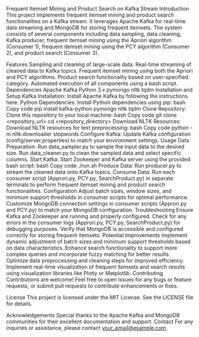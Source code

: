 Frequent Itemset Mining and Product Search on Kafka Stream
Introduction
This project implements frequent itemset mining and product search functionalities on a Kafka stream. It leverages Apache Kafka for real-time data streaming and MongoDB for storing frequent itemsets. The system consists of several components including data sampling, data cleaning, Kafka producer, frequent itemset mining using the Apriori algorithm (Consumer 1), frequent itemset mining using the PCY algorithm (Consumer 2), and product search (Consumer 3).

Features
Sampling and cleaning of large-scale data.
Real-time streaming of cleaned data to Kafka topics.
Frequent itemset mining using both the Apriori and PCY algorithms.
Product search functionality based on user-specified category.
Automated execution of all components using a bash script.
Dependencies
Apache Kafka
Python 3.x
pymongo
nltk
tqdm
Installation and Setup
Kafka Installation: Install Apache Kafka by following the instructions here.
Python Dependencies: Install Python dependencies using pip:
bash
Copy code
pip install kafka-python pymongo nltk tqdm
Clone Repository: Clone this repository to your local machine:
bash
Copy code
git clone <repository_url>
cd <repository_directory>
Download NLTK Resources: Download NLTK resources for text preprocessing:
bash
Copy code
python -m nltk.downloader stopwords
Configure Kafka: Update Kafka configuration (config/server.properties) to match your environment settings.
Usage
Data Preparation:
Run data_sampler.py to sample the input data to the desired size.
Run data_cleaner.py to clean the sampled data and select specific columns.
Start Kafka:
Start Zookeeper and Kafka server using the provided bash script:
bash
Copy code
./run.sh
Produce Data:
Run producer.py to stream the cleaned data onto Kafka topics.
Consume Data:
Run each consumer script (Approri.py, PCY.py, SearchProduct.py) in separate terminals to perform frequent itemset mining and product search functionalities.
Configuration
Adjust batch sizes, window sizes, and minimum support thresholds in consumer scripts for optimal performance.
Customize MongoDB connection settings in consumer scripts (Approri.py and PCY.py) to match your MongoDB configuration.
Troubleshooting
Ensure Kafka and Zookeeper are running and properly configured.
Check for any errors in the consumer logs (Approri.py, PCY.py, SearchProduct.py) for debugging purposes.
Verify that MongoDB is accessible and configured correctly for storing frequent itemsets.
Potential Improvements
Implement dynamic adjustment of batch sizes and minimum support thresholds based on data characteristics.
Enhance search functionality to support more complex queries and incorporate fuzzy matching for better results.
Optimize data preprocessing and cleaning steps for improved efficiency.
Implement real-time visualization of frequent itemsets and search results using visualization libraries like Plotly or Matplotlib.
Contributing
Contributions are welcome! Feel free to open issues for any bugs or feature requests, or submit pull requests to contribute enhancements or fixes.

License
This project is licensed under the MIT License. See the LICENSE file for details.

Acknowledgements
Special thanks to the Apache Kafka and MongoDB communities for their excellent documentation and support.
Contact
For any inquiries or assistance, please contact your_email@example.com.
